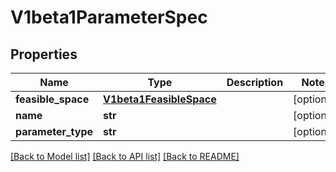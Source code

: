 # V1beta1ParameterSpec

## Properties
Name | Type | Description | Notes
------------ | ------------- | ------------- | -------------
**feasible_space** | [**V1beta1FeasibleSpace**](V1beta1FeasibleSpace.md) |  | [optional] 
**name** | **str** |  | [optional] 
**parameter_type** | **str** |  | [optional] 

[[Back to Model list]](../README.md#documentation-for-models) [[Back to API list]](../README.md#documentation-for-api-endpoints) [[Back to README]](../README.md)


